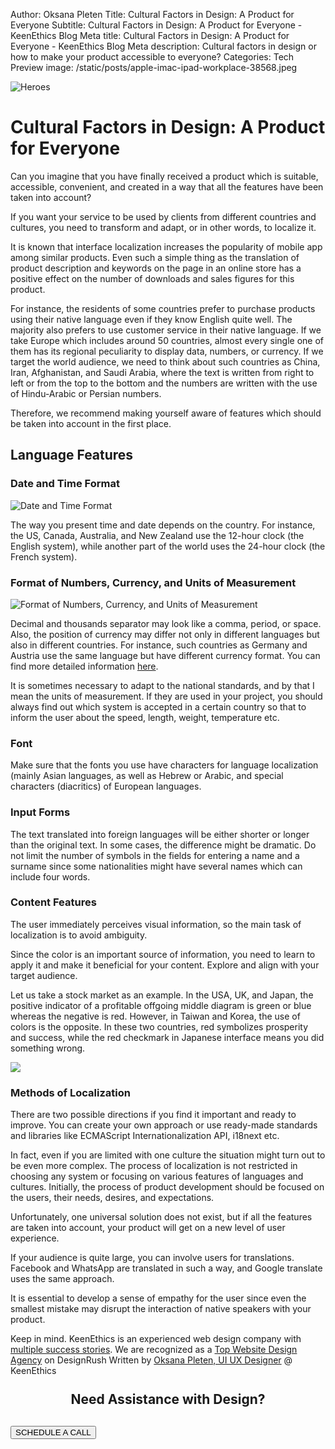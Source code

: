 Author: Oksana Pleten
Title: Cultural Factors in Design: A Product for Everyone
Subtitle: Cultural Factors in Design: A Product for Everyone - KeenEthics Blog
Meta title: Cultural Factors in Design: A Product for Everyone - KeenEthics Blog
Meta description: Cultural factors in design or how to make your product accessible to everyone?
Categories: Tech
Preview image: /static/posts/apple-imac-ipad-workplace-38568.jpeg

![Heroes](/static/posts/ipad-tablet-technology-touch.jpg)

# Cultural Factors in Design: A Product for Everyone

Can you imagine that you have finally received a product which is suitable, accessible, convenient, and created in a way that all the features have been taken into account?

If you want your service to be used by clients from different countries and cultures, you need to transform and adapt, or in other words, to localize it.

It is known that interface localization increases the popularity of mobile app among similar products. Even such a simple thing as the translation of product description and keywords on the page in an online store has a positive effect on the number of downloads and sales figures for this product.

For instance, the residents of some countries prefer to purchase products using their native language even if they know English quite well. The majority also prefers to use customer service in their native language. If we take Europe which includes around 50 countries, almost every single one of them has its regional peculiarity to display data, numbers, or currency. If we target the world audience, we need to think about such countries as China, Iran, Afghanistan, and Saudi Arabia, where the text is written from right to left or from the top to the bottom and the numbers are written with the use of Hindu-Arabic or Persian numbers.

Therefore, we recommend making yourself aware of features which should be taken into account in the first place.

## Language Features

### Date and Time Format

<img src="/static/posts/date-and-time-format.png" alt="Date and Time Format" style="max-width: 600px;">

The way you present time and date depends on the country. For instance, the US, Canada, Australia, and New Zealand use the 12-hour clock (the English system), while another part of the world uses the 24-hour clock (the French system).

### Format of Numbers, Currency, and Units of Measurement

<img src="/static/posts/currency.png" alt="Format of Numbers, Currency, and Units of Measurement" style="max-width: 600px;">

<p>
    Decimal and thousands separator may look like a comma, period, or space. Also, the position of currency may differ not only in different languages but also in different countries. For instance, such countries as Germany and Austria use the same language but have different currency format. You can find more detailed information <a href="//en.wikipedia.org/wiki/Language_and_the_euro" target="_blank" rel="noopener noreferrer nofollow">here</a>.
</p>

It is sometimes necessary to adapt to the national standards, and by that I mean the units of measurement. If they are used in your project, you should always find out which system is accepted in a certain country so that to inform the user about the speed, length, weight, temperature etc.

### Font

Make sure that the fonts you use have characters for language localization (mainly Asian languages, as well as Hebrew or Arabic, and special characters (diacritics) of European languages.

### Input Forms

The text translated into foreign languages will be either shorter or longer than the original text. In some cases, the difference might be dramatic. Do not limit the number of symbols in the fields for entering a name and a surname since some nationalities might have several names which can include four words.

### Content Features

The user immediately perceives visual information, so the main task of localization is to avoid ambiguity.

Since the color is an important source of information, you need to learn to apply it and make it beneficial for your content. Explore and align with your target audience.

Let us take a stock market as an example. In the USA, UK, and Japan, the positive indicator of a profitable offgoing middle diagram is green or blue whereas the negative is red. However, in Taiwan and Korea, the use of colors is the opposite. In these two countries, red symbolizes prosperity and success, while the red checkmark in Japanese interface means you did something wrong.

<div>
    <img src='/static/posts/colour2.jpg'>
</div>

### Methods of Localization

There are two possible directions if you find it important and ready to improve. You can create your own approach or use ready-made standards and libraries like ECMAScript Internationalization API, i18next etc.

In fact, even if you are limited with one culture the situation might turn out to be even more complex. The process of localization is not restricted in choosing any system or focusing on various features of languages ​​and cultures. Initially, the process of product development should be focused on the users, their needs, desires, and expectations.

Unfortunately, one universal solution does not exist, but if all the features are taken into account, your product will get on a new level of user experience.

If your audience is quite large, you can involve users for translations. Facebook and WhatsApp are translated in such a way, and Google translate uses the same approach.

It is essential to develop a sense of empathy for the user since even the smallest mistake may disrupt the interaction of native speakers with your product.

<div>
    <p>Keep in mind. KeenEthics is an experienced web design company with <a href="/portfolio">multiple success stories</a>. We are recognized as a <a href="//www.designrush.com/agency/website-design-development" target="_blank" rel="noopener noreferrer nofollow">Top Website Design Agency</a> on DesignRush Written by <a href="//www.linkedin.com/in/oksana-pleten-636014138/" target="_blank" rel="noopener noreferrer nofollow">Oksana Pleten, UI UX Designer</a> @ KeenEthics</p>
</div>

<div>
  <h2 style="text-align: center;margin-top: 25px;">Need Assistance with Design?</h2>
</div>

<div class="call-to-cation-btn-wrap" style="margin-top: 30px">
  <a
    href="/contacts"
    target="_blank"
  >
    <button class="call-to-cation-btn" type="button">SCHEDULE A CALL</button>
  </a>
</div>